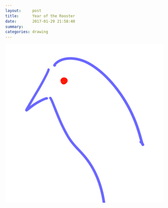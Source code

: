 ```yaml
---
layout:     post
title:      Year of the Rooster
date:       2017-01-29 21:58:40
summary:    
categories: drawing
---
```

![Year of the Rooster](/images/diary/Year-of-the-Rooster.png "Hi.")
